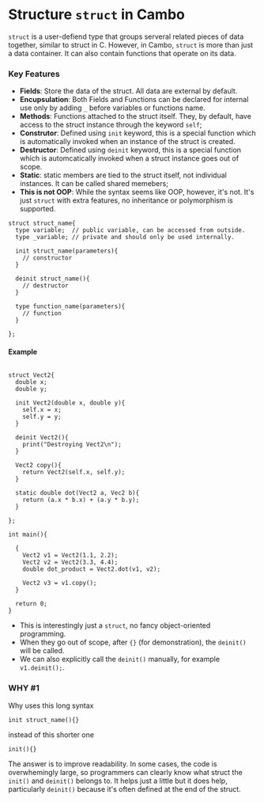 # Structure `struct` in Cambo

`struct` is a user-defiend type that groups serveral related pieces of data together, similar to struct in 
C. However, in Cambo, `struct` is more than just a data container. It can also contain functions that 
operate on its data.

### Key Features
- **Fields**: Store the data of the struct. All data are external by default.
- **Encupsulation**: Both Fields and Functions can be declared for internal use only by adding `_` 
before variables or functions name.
- **Methods**: Functions attached to the struct itself. They, by default, have access to the struct 
instance through the keyword `self`; 
- **Construtor**: Defined using `init` keyword, this is a special function which is automatically invoked
when an instance of the struct is created.
- **Destructor**: Defined using `deinit` keyword, this is a special function which is automcatically 
invoked when a struct instance goes out of scope.
- **Static**: static members are tied to the struct itself, not individual instances. It can be called 
shared memebers;
- **This is not OOP**: While the syntax seems like OOP, however, it's not. It's just `struct` with extra 
features, no inheritance or polymorphism is supported.

```
struct struct_name{
  type variable;  // public variable, can be accessed from outside.
  type _variable; // private and should only be used internally. 

  init struct_name(parameters){
    // constructor
  }

  deinit struct_name(){
    // destructor
  }

  type function_name(parameters){
    // function
  }

};
```


#### Example
```

struct Vect2{
  double x;
  double y;

  init Vect2(double x, double y){
    self.x = x;
    self.y = y;
  }

  deinit Vect2(){
    print("Destroying Vect2\n");
  }

  Vect2 copy(){
    return Vect2(self.x, self.y);
  }

  static double dot(Vect2 a, Vec2 b){
    return (a.x * b.x) + (a.y * b.y);
  }

};

int main(){

  {
    Vect2 v1 = Vect2(1.1, 2.2);
    Vect2 v2 = Vect2(3.3, 4.4);
    double dot_product = Vect2.dot(v1, v2);

    Vect2 v3 = v1.copy(); 
  }

  return 0;
}
```

- This is interestingly just a `struct`, no fancy object-oriented programming.
- When they go out of scope, after `{}` (for demonstration), the `deinit()` will be called.
- We can also explicitly call the `deinit()` manually, for example `v1.deinit();`.


### WHY #1

Why uses this long syntax
```
init struct_name(){}
```
instead of this shorter one 
```
init(){}
```
The answer is to improve readability. In some cases, the code is overwhemingly large, so programmers can 
clearly know what struct the `init()` and `deinit()` belongs to. It helps just a little but it does help, 
particularly `deinit()` because it's often defined at the end of the struct.
